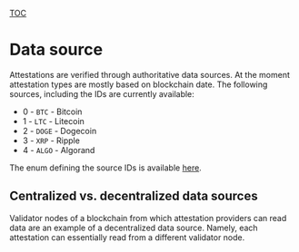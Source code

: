 [TOC](../README.md)

# Data source

Attestations are verified through authoritative data sources. At the moment attestation types are mostly based on blockchain date. The following sources, including the IDs are currently available:

- 0 - `BTC` - Bitcoin 
- 1 - `LTC` - Litecoin
- 2 - `DOGE` - Dogecoin
- 3 - `XRP` - Ripple
- 4 - `ALGO` - Algorand

The enum defining the source IDs is available [here](../lib/verification/sources/sources.ts).

## Centralized vs. decentralized data sources

Validator nodes of a blockchain from which attestation providers can read data are an example of a decentralized data source. Namely, each attestation can essentially read from a different validator node.  